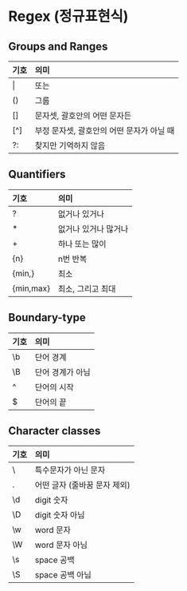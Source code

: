 # Regex (정규표현식)

## Groups and Ranges

| 기호 | 의미                                      |
| :--- | :---------------------------------------- |
| \|   | 또는                                      |
| ()   | 그룹                                      |
| []   | 문자셋, 괄호안의 어떤 문자든              |
| [^]  | 부정 문자셋, 괄호안의 어떤 문자가 아닐 때 |
| ?:   | 찾지만 기억하지 않음                      |

## Quantifiers

| 기호      | 의미                 |
| :-------- | :------------------- |
| ?         | 없거나 있거나        |
| \*        | 없거나 있거나 많거나 |
| +         | 하나 또는 많이       |
| {n}       | n번 반복             |
| {min,}    | 최소                 |
| {min,max} | 최소, 그리고 최대    |

## Boundary-type

| 기호 | 의미             |
| :--- | :--------------- |
| \b   | 단어 경계        |
| \B   | 단어 경계가 아님 |
| ^    | 단어의 시작      |
| $    | 단어의 끝        |

## Character classes

| 기호 | 의미                         |
| :--- | :--------------------------- |
| \    | 특수문자가 아닌 문자         |
| .    | 어떤 글자 (줄바꿈 문자 제외) |
| \d   | digit 숫자                   |
| \D   | digit 숫자 아님              |
| \w   | word 문자                    |
| \W   | word 문자 아님               |
| \s   | space 공백                   |
| \S   | space 공백 아님              |
